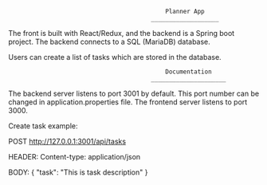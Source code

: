 
                                                Planner App
                                            ___________________
The front is built with React/Redux, and the backend is a Spring boot project. The backend connects to a SQL (MariaDB) database.

Users can create a list of tasks which are stored in the database.


                                                Documentation
                                            _____________________
The backend server listens to port 3001 by default. This port number can be changed in application.properties file. The frontend server listens to port 3000.

Create task example:

POST http://127.0.0.1:3001/api/tasks

HEADER: Content-type: application/json

BODY: { 
  "task": "This is task description"
}
